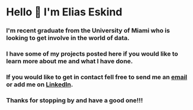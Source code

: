 <!--
**elias-eskind/elias-eskind** is a ✨ _special_ ✨ repository because its `README.md` (this file) appears on your GitHub profile.

Here are some ideas to get you started:

- 🔭 I’m currently working on ...
- 🌱 I’m currently learning ...
- 👯 I’m looking to collaborate on ...
- 🤔 I’m looking for help with ...
- 💬 Ask me about ...
- 📫 How to reach me: ...
- 😄 Pronouns: ...
- ⚡ Fun fact: ...
-->
# Hello 👋 I'm Elias Eskind 
### I'm recent graduate from the University of Miami who is looking to get involve in the world of data. 
### I have some of my projects posted here if you would like to learn more about me and what I have done.

### If you would like to get in contact fell free to send me an [email](eliaseskind@gmail.com) or add me on [LinkedIn](https://www.linkedin.com/in/elias-eskind/).

### Thanks for stopping by and have a good one!!!

